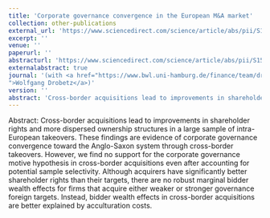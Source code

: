 ```yaml
---
title: 'Corporate governance convergence in the European M&A market'
collection: other-publications
external_url: 'https://www.sciencedirect.com/science/article/abs/pii/S1544612318306421?via%3Dihub'
excerpt: ''
venue: ''
paperurl: ''
abstracturl: 'https://www.sciencedirect.com/science/article/abs/pii/S1544612318306421?via%3Dihub'
externalabstract: true
journal: '(with <a href="https://www.bwl.uni-hamburg.de/finance/team/drobetz.html
">Wolfgang Drobetz</a>)'
version: ''
abstract: 'Cross-border acquisitions lead to improvements in shareholder rights and more dispersed ownership structures in a large sample of intra-European takeovers. These findings are evidence of corporate governance convergence toward the Anglo-Saxon system through cross-border takeovers. However, we find no support for the corporate governance motive hypothesis in cross-border acquisitions even after accounting for potential sample selectivity. Although acquirers have significantly better shareholder rights than their targets, there are no robust marginal bidder wealth effects for firms that acquire either weaker or stronger governance foreign targets. Instead, bidder wealth effects in cross-border acquisitions are better explained by acculturation costs.'
---
```


Abstract: Cross-border acquisitions lead to improvements in shareholder rights and more dispersed ownership structures in a large sample of intra-European takeovers. These findings are evidence of corporate governance convergence toward the Anglo-Saxon system through cross-border takeovers. However, we find no support for the corporate governance motive hypothesis in cross-border acquisitions even after accounting for potential sample selectivity. Although acquirers have significantly better shareholder rights than their targets, there are no robust marginal bidder wealth effects for firms that acquire either weaker or stronger governance foreign targets. Instead, bidder wealth effects in cross-border acquisitions are better explained by acculturation costs.
